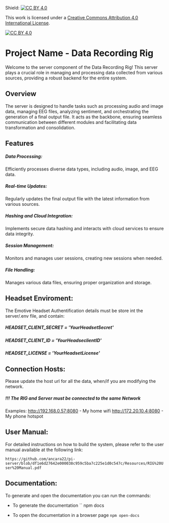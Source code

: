 Shield: [![CC BY 4.0][cc-by-shield]][cc-by]

This work is licensed under a
[Creative Commons Attribution 4.0 International License][cc-by].

[![CC BY 4.0][cc-by-image]][cc-by]

[cc-by]: http://creativecommons.org/licenses/by/4.0/
[cc-by-image]: https://i.creativecommons.org/l/by/4.0/88x31.png
[cc-by-shield]: https://img.shields.io/badge/License-CC%20BY%204.0-lightgrey.svg


<h1>Project Name - Data Recording Rig</h1>

Welcome to the server component of the Data Recording Rig! This server plays a crucial role in managing and processing data collected from various sources, providing a robust backend for the entire system.


<h2>Overview</h2>

The server is designed to handle tasks such as processing audio and image data, managing EEG files, analyzing sentiment, and orchestrating the generation of a final output file. It acts as the backbone, ensuring seamless communication between different modules and facilitating data transformation and consolidation.


<h2>Features</h2>

<h5>Data Processing:</h5> Efficiently processes diverse data types, including audio, image, and EEG data.
<h5>Real-time Updates:</h5> Regularly updates the final output file with the latest information from various sources.
<h5>Hashing and Cloud Integration:</h5> Implements secure data hashing and interacts with cloud services to ensure data integrity.
<h5>Session Management:</h5> Monitors and manages user sessions, creating new sessions when needed.
<h5>File Handling:</h5> Manages various data files, ensuring proper organization and storage.


<h2>Headset Enviroment: </h2>
The Emotive Headset Authentification details must be store int the server/.env file, and contain:
<h5>HEADSET_CLIENT_SECRET = 'YourHeadsetSecret'</h5> 
<h5>HEADSET_CLIENT_ID = 'YourHeadseclientID'</h5> 
<h5>HEADSET_LICENSE = 'YourHeadsetLicense' </h5>


<h2>Connection Hosts: </h2>
Please update the host url for all the data, when/if you are modifying the network.
<h5>!!! The RIG and Server must be connected to the same Network</h5>

Examples:
http://192.168.0.57:8080 - My home wifi
http://172.20.10.4:8080 - My phone hotspot


<h2>User Manual: </h2>
For detailed instructions on how to build the system, please refer to the user manual available at the following link:

``
https://github.com/ancara22/pi-server/blob/df1e6d27642e000038c959c5ba7c225e1d0c547c/Resources/RIG%20User%20Manual.pdf
``

<h2>Documentation: </h2>
To generate and open the documentation you can run the commands:

- To generate the documentation
``
npm docs 

- To open the documentation in a browser page
``
npm open-docs  
``